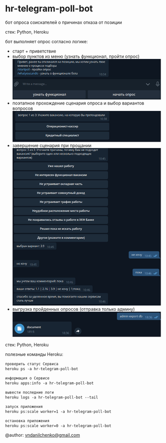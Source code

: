 # hr-telegram-poll-bot
бот опроса соискателей о причинах отказа от позиции

стек: Python, Heroku

бот выполняет опрос согласно логике:
* старт + приветствие
* выбор пунктов из меню (узнать функционал, пройти опрос)
![greetings](media/приветствие.png)
* поэтапное прохождение сценария опроса и выбор вариантов вопросов
![first_question](media/1%20вопрос.png)
*  завершение сценария при прощании
![farewell](media/3%20вопрос%20другое%20+%20пока.png)
* выгрузка пройденных опросов (отправка только админу)
![export](media/экспорт%20базы%20данных.png) 

стек: Python, Heroku


полезные команды Heroku:

<xml>

    проверить статус Сервиса
    heroku ps -a hr-telegram-poll-bot

</xml>

<xml>

    информация о Сервисе
    heroku apps:info -a hr-telegram-poll-bot

</xml>

<xml>

    вывести последние логи
    heroku logs -a hr-telegram-poll-bot --tail

</xml>

<xml>

    запуск приложения
    heroku ps:scale worker=1 -a hr-telegram-poll-bot

</xml>

<xml>

    остановка приложения
    heroku ps:scale worker=0 -a hr-telegram-poll-bot

</xml>

@author: vndanilchenko@gmail.com